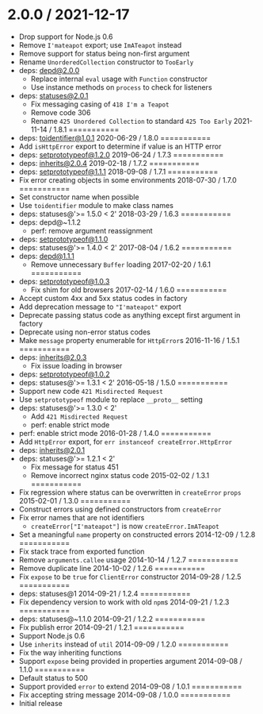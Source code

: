 2.0.0 / 2021-12-17
===========
  * Drop support for Node.js 0.6
  * Remove `I'mateapot` export; use `ImATeapot` instead
  * Remove support for status being non-first argument
  * Rename `UnorderedCollection` constructor to `TooEarly`
  * deps: depd@2.0.0
    - Replace internal `eval` usage with `Function` constructor
    - Use instance methods on `process` to check for listeners
  * deps: statuses@2.0.1
    - Fix messaging casing of `418 I'm a Teapot`
    - Remove code 306
    - Rename `425 Unordered Collection` to standard `425 Too Early`
2021-11-14 / 1.8.1
===========
  * deps: toidentifier@1.0.1
2020-06-29 / 1.8.0
===========
  * Add `isHttpError` export to determine if value is an HTTP error
  * deps: setprototypeof@1.2.0
2019-06-24 / 1.7.3
===========
  * deps: inherits@2.0.4
2019-02-18 / 1.7.2
===========
  * deps: setprototypeof@1.1.1
2018-09-08 / 1.7.1
===========
  * Fix error creating objects in some environments
2018-07-30 / 1.7.0
===========
  * Set constructor name when possible
  * Use `toidentifier` module to make class names
  * deps: statuses@'>= 1.5.0 < 2'
2018-03-29 / 1.6.3
===========
  * deps: depd@~1.1.2
    - perf: remove argument reassignment
  * deps: setprototypeof@1.1.0
  * deps: statuses@'>= 1.4.0 < 2'
2017-08-04 / 1.6.2
===========
  * deps: depd@1.1.1
    - Remove unnecessary `Buffer` loading
2017-02-20 / 1.6.1
===========
  * deps: setprototypeof@1.0.3
    - Fix shim for old browsers
2017-02-14 / 1.6.0
===========
  * Accept custom 4xx and 5xx status codes in factory
  * Add deprecation message to `"I'mateapot"` export
  * Deprecate passing status code as anything except first argument in factory
  * Deprecate using non-error status codes
  * Make `message` property enumerable for `HttpError`s
2016-11-16 / 1.5.1
===========
  * deps: inherits@2.0.3
    - Fix issue loading in browser
  * deps: setprototypeof@1.0.2
  * deps: statuses@'>= 1.3.1 < 2'
2016-05-18 / 1.5.0
===========
  * Support new code `421 Misdirected Request`
  * Use `setprototypeof` module to replace `__proto__` setting
  * deps: statuses@'>= 1.3.0 < 2'
    - Add `421 Misdirected Request`
    - perf: enable strict mode
  * perf: enable strict mode
2016-01-28 / 1.4.0
===========
  * Add `HttpError` export, for `err instanceof createError.HttpError`
  * deps: inherits@2.0.1
  * deps: statuses@'>= 1.2.1 < 2'
    - Fix message for status 451
    - Remove incorrect nginx status code
2015-02-02 / 1.3.1
===========
  * Fix regression where status can be overwritten in `createError` `props`
2015-02-01 / 1.3.0
===========
  * Construct errors using defined constructors from `createError`
  * Fix error names that are not identifiers
    - `createError["I'mateapot"]` is now `createError.ImATeapot`
  * Set a meaningful `name` property on constructed errors
2014-12-09 / 1.2.8
===========
  * Fix stack trace from exported function
  * Remove `arguments.callee` usage
2014-10-14 / 1.2.7
===========
  * Remove duplicate line
2014-10-02 / 1.2.6
===========
  * Fix `expose` to be `true` for `ClientError` constructor
2014-09-28 / 1.2.5
===========
  * deps: statuses@1
2014-09-21 / 1.2.4
===========
  * Fix dependency version to work with old `npm`s
2014-09-21 / 1.2.3
===========
  * deps: statuses@~1.1.0
2014-09-21 / 1.2.2
===========
  * Fix publish error
2014-09-21 / 1.2.1
===========
  * Support Node.js 0.6
  * Use `inherits` instead of `util`
2014-09-09 / 1.2.0
===========
  * Fix the way inheriting functions
  * Support `expose` being provided in properties argument
2014-09-08 / 1.1.0
===========
  * Default status to 500
  * Support provided `error` to extend
2014-09-08 / 1.0.1
===========
  * Fix accepting string message
2014-09-08 / 1.0.0
===========
  * Initial release
